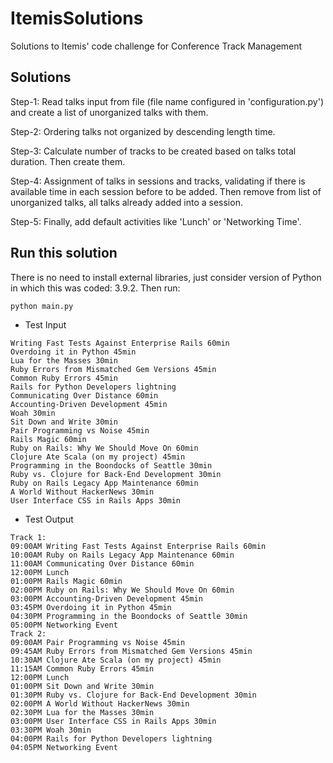 # ItemisSolutions
Solutions to Itemis' code challenge for Conference Track Management

## Solutions
Step-1: Read talks input from file (file name configured in 'configuration.py') and create a list of unorganized talks with them.

Step-2: Ordering talks not organized by descending length time.

Step-3: Calculate number of tracks to be created based on talks total duration. Then create them.

Step-4: Assignment of talks in sessions and tracks, validating if there is available time in each session before to be added. Then remove from list of unorganized talks, all talks already added into a session.

Step-5: Finally, add default activities like 'Lunch' or 'Networking Time'.

## Run this solution
There is no need to install external libraries, just consider version of Python in which this was coded: 3.9.2. Then run:
```
python main.py
```

* Test Input
```
Writing Fast Tests Against Enterprise Rails 60min
Overdoing it in Python 45min
Lua for the Masses 30min
Ruby Errors from Mismatched Gem Versions 45min
Common Ruby Errors 45min
Rails for Python Developers lightning
Communicating Over Distance 60min
Accounting-Driven Development 45min
Woah 30min
Sit Down and Write 30min
Pair Programming vs Noise 45min
Rails Magic 60min
Ruby on Rails: Why We Should Move On 60min
Clojure Ate Scala (on my project) 45min
Programming in the Boondocks of Seattle 30min
Ruby vs. Clojure for Back-End Development 30min
Ruby on Rails Legacy App Maintenance 60min
A World Without HackerNews 30min
User Interface CSS in Rails Apps 30min
```

* Test Output
```
Track 1:
09:00AM Writing Fast Tests Against Enterprise Rails 60min
10:00AM Ruby on Rails Legacy App Maintenance 60min
11:00AM Communicating Over Distance 60min
12:00PM Lunch
01:00PM Rails Magic 60min
02:00PM Ruby on Rails: Why We Should Move On 60min
03:00PM Accounting-Driven Development 45min
03:45PM Overdoing it in Python 45min
04:30PM Programming in the Boondocks of Seattle 30min
05:00PM Networking Event
Track 2:
09:00AM Pair Programming vs Noise 45min
09:45AM Ruby Errors from Mismatched Gem Versions 45min
10:30AM Clojure Ate Scala (on my project) 45min
11:15AM Common Ruby Errors 45min
12:00PM Lunch
01:00PM Sit Down and Write 30min
01:30PM Ruby vs. Clojure for Back-End Development 30min
02:00PM A World Without HackerNews 30min
02:30PM Lua for the Masses 30min
03:00PM User Interface CSS in Rails Apps 30min
03:30PM Woah 30min
04:00PM Rails for Python Developers lightning
04:05PM Networking Event
```

